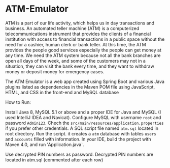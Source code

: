 # ATM-Emulator
ATM is a part of our life activity, which helps us in day transactions and business. 
An automated teller machine (ATM) is a computerized telecommunications instrument that provides the clients of a financial institution with access to financial transactions in a public space without the need for a cashier, human clerk or bank teller.  At this time, the ATM provides the people good services especially the people can get money at any time. We need the ATM system because not all the bank branches are open all days of the week, and some of the customers may not in a situation, they can visit the bank every time, and they want to withdraw money or deposit money for emergency cases.


The ATM Emulator is a web app created using Spring Boot and various Java plugins listed as dependencies in the Maven POM file using JavaScript, HTML, and CSS in the front-end 
and MySQL database 

How to Run:

Install Java 8, MySQL 5.1 or above and a proper IDE for Java and MySQL (I used IntelliJ IDEA and Navicat).
Configure MySQL with username `root` and password `Admin123`. 
Chech the `src/main/resources/application.properties` if you prefer other credentials.
A SQL script file named `atm.sql` located in root directory. Run the script. it creates a `atm` database with tables `users` and `accounts` filled with information.
In your IDE, build the project with Maven 4.0, and run 'Application.java`. 

Use decrypted PIN numbers as password. Decrypted PIN numbers are located in atm.sql (commented after each row)
